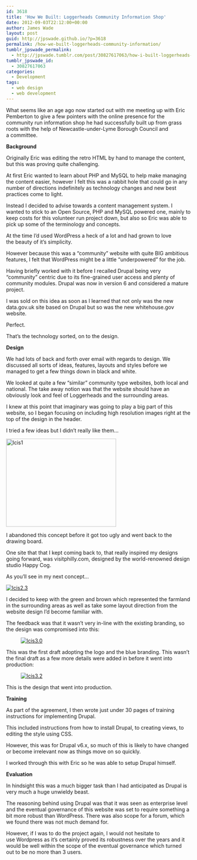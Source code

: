 ```yaml
---
id: 3618
title: 'How We Built: Loggerheads Community Information Shop'
date: 2012-09-03T22:12:00+00:00
author: James Wade
layout: post
guid: http://jpswade.github.io/?p=3618
permalink: /how-we-built-loggerheads-community-information/
tumblr_jpswade_permalink:
  - http://jpswade.tumblr.com/post/30827617063/how-i-built-loggerheads-community-information
tumblr_jpswade_id:
  - 30827617063
categories:
  - Development
tags:
  - web design
  - web development
---
```

<p class="lead">
  What seems like an age ago now started out with me meeting up with Eric Pemberton to give a few pointers with the online presence for the community run information shop he had successfully built up from grass roots with the help of Newcastle-under-Lyme Borough Council and a committee.
</p>

**Background**

Originally Eric was editing the retro HTML by hand to manage the content, but this was proving quite challenging.

At first Eric wanted to learn about PHP and MySQL to help make managing the content easier, however I felt this was a rabbit hole that could go in any number of directions indefinitely as technology changes and new best practices come to light.

Instead I decided to advise towards a content management system. I wanted to stick to an Open Source, PHP and MySQL powered one, mainly to keep costs for this volunteer run project down, but also so Eric was able to pick up some of the terminology and concepts.

At the time I’d used WordPress a heck of a lot and had grown to love the beauty of it’s simplicity.

However because this was a “community” website with quite BIG ambitious features, I felt that WordPress might be a little “underpowered” for the job.

Having briefly worked with it before I recalled Drupal being very “community” centric due to its fine-grained user access and plenty of community modules. Drupal was now in version 6 and considered a mature project.

I was sold on this idea as soon as I learned that not only was the new data.gov.uk site based on Drupal but so was the new whitehouse.gov website.

Perfect.

That’s the technology sorted, on to the design.

**Design**

We had lots of back and forth over email with regards to design. We discussed all sorts of ideas, features, layouts and styles before we managed to get a few things down in black and white.

We looked at quite a few “similar” community type websites, both local and national. The take away notion was that the website should have an obviously look and feel of Loggerheads and the surrounding areas.

I knew at this point that imaginary was going to play a big part of this website, so I began focusing on including high resolution images right at the top of the design in the header.

I tried a few ideas but I didn&#8217;t really like them…

[<img class="alignnone wp-image-3628 size-medium" src="http://jpswade.github.io/upload/lcis1-300x240.png" alt="lcis1" width="300" height="240" srcset="http://jpswade.github.io/upload/lcis1-300x240.png 300w, http://jpswade.github.io/upload/lcis1-1024x819.png 1024w, http://jpswade.github.io/upload/lcis1.png 1280w" sizes="(max-width: 300px) 100vw, 300px" />](http://jpswade.github.io/upload/lcis1.png) 

I abandoned this concept before it got too ugly and went back to the drawing board.

One site that that I kept coming back to, that really inspired my designs going forward, was visitphilly.com, designed by the world-renowned design studio Happy Cog.

As you&#8217;ll see in my next concept…

[<img class="alignnone size-medium wp-image-3631" src="http://jpswade.github.io/upload/lcis2.3-236x300.png" alt="lcis2.3" />](http://jpswade.github.io/upload/lcis2.3.png) 

I decided to keep with the green and brown which represented the farmland in the surrounding areas as well as take some layout direction from the website design I’d become familiar with.

The feedback was that it wasn&#8217;t very in-line with the existing branding, so the design was compromised into this:<figure>

[<img class="alignnone size-medium wp-image-3632" src="http://jpswade.github.io/upload/lcis3.0-236x300.png" alt="lcis3.0" />](http://jpswade.github.io/upload/lcis3.0.png)</figure> 

This was the first draft adopting the logo and the blue branding. This wasn&#8217;t the final draft as a few more details were added in before it went into production:<figure class="">

[<img class="alignnone size-medium wp-image-3633" src="http://jpswade.github.io/upload/lcis3.2-236x300.png" alt="lcis3.2" />](http://jpswade.github.io/upload/lcis3.2.png)</figure> 

This is the design that went into production.

**Training**

As part of the agreement, I then wrote just under 30 pages of training instructions for implementing Drupal.

This included instructions from how to install Drupal, to creating views, to editing the style using CSS.

However, this was for Drupal v6.x, so much of this is likely to have changed or become irrelevant now as things move on so quickly.

I worked through this with Eric so he was able to setup Drupal himself.

**Evaluation**

In hindsight this was a much bigger task than I had anticipated as Drupal is very much a huge unwieldy beast.

The reasoning behind using Drupal was that it was seen as enterprise level and the eventual governance of this website was set to require something a bit more robust than WordPress. There was also scope for a forum, which we found there was not much demand for.

However, if I was to do the project again, I would not hesitate to use Wordpress as it&#8217;s certainly proved its robustness over the years and it would be well within the scope of the eventual governance which turned out to be no more than 3 users.